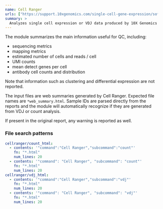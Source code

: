 ```yaml
---
name: Cell Ranger
urls: ["https://support.10xgenomics.com/single-cell-gene-expression/software/pipelines/latest/what-is-cell-ranger"]
summary: >
  Analyzes single cell expression or VDJ data produced by 10X Genomics
---
```


<!--
~~~~~ DO NOT EDIT ~~~~~
This file is autogenerated from the MultiQC module python docstring.
Do not edit the markdown, it will be overwritten.

File path for the source of this content: multiqc/modules/cellranger/cellranger.py
~~~~~~~~~~~~~~~~~~~~~~~
-->

The module summarizes the main information useful for QC, including:

- sequencing metrics
- mapping metrics
- estimated number of cells and reads / cell
- UMI counts
- mean detect genes per cell
- antibody cell counts and distribution

Note that information such as clustering and differential expression are not reported.

The input files are web summaries generated by Cell Ranger. Expected file names are `*web_summary.html`.
Sample IDs are parsed directly from the reports and the module will automatically recognize if they are
generated from VDJ or count analysis.

If present in the original report, any warning is reported as well.

### File search patterns

```yaml
cellranger/count_html:
  - contents: '"command":"Cell Ranger","subcommand":"count"'
    fn: "*.html"
    num_lines: 20
  - contents: '"command": "Cell Ranger", "subcommand": "count"'
    fn: "*.html"
    num_lines: 20
cellranger/vdj_html:
  - contents: '"command":"Cell Ranger","subcommand":"vdj"'
    fn: "*.html"
    num_lines: 20
  - contents: '"command": "Cell Ranger", "subcommand": "vdj"'
    fn: "*.html"
    num_lines: 20
```
